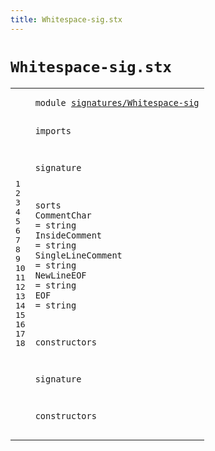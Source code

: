 ```yaml
---
title: Whitespace-sig.stx
---
```


# `Whitespace-sig.stx`



[pdmosses/metaborg-tiger/org.metaborg.lang.tiger.statix/src-gen/statix/signatures/Whitespace-sig.stx]: https://github.com/pdmosses/metaborg-tiger/blob/master/org.metaborg.lang.tiger.statix/src-gen/statix/signatures/Whitespace-sig.stx "The source file on GitHub"

<div class="stx"><table class="highlighttable"><tbody><tr><td class="linenos"><div class="linenodiv"><pre><span></span>1
2
3
4
5
6
7
8
9
10
11
12
13
14
15
16
17
18
</pre></div></td>
<td class="code"><pre><code><span class="keyword">module</span> <a href="../Tiger-sig.stx#signatures/Whitespace-sig_61_86" id="signatures/Whitespace-sig_7_32" title="Referenced at ../Tiger-sig.stx line 5">signatures/Whitespace-sig</a>

<span class="keyword">imports</span>

<span class="keyword">signature</span>

  <span class="keyword">sorts</span>
    <span id="CommentChar_66_77" title="Not referenced locally, nor via imports">CommentChar</span> = <span class="keyword">string</span>
    <span id="InsideComment_91_104" title="Not referenced locally, nor via imports">InsideComment</span> = <span class="keyword">string</span>
    <span id="SingleLineComment_118_135" title="Not referenced locally, nor via imports">SingleLineComment</span> = <span class="keyword">string</span>
    <span id="NewLineEOF_149_159" title="Not referenced locally, nor via imports">NewLineEOF</span> = <span class="keyword">string</span>
    <span id="EOF_173_176" title="Not referenced locally, nor via imports">EOF</span> = <span class="keyword">string</span>

  <span class="keyword">constructors</span>

<span class="keyword">signature</span>

  <span class="keyword">constructors</span>
</code></pre></td></tr></tbody></table></div>